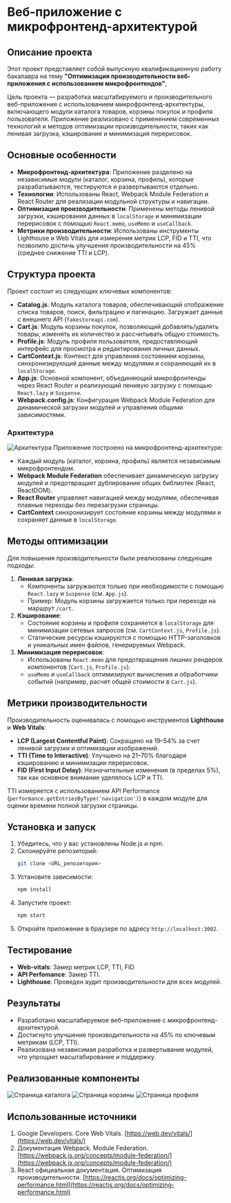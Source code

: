 # Веб-приложение с микрофронтенд-архитектурой

## Описание проекта
Этот проект представляет собой выпускную квалификационную работу бакалавра на тему **"Оптимизация производительности веб-приложения с использованием микрофронтендов"**,

Цель проекта — разработка масштабируемого и производительного веб-приложения с использованием микрофронтенд-архитектуры, включающего модули каталога товаров, корзины покупок и профиля пользователя. Приложение реализовано с применением современных технологий и методов оптимизации производительности, таких как ленивая загрузка, кэширование и минимизация перерисовок.

## Основные особенности
- **Микрофронтенд-архитектура**: Приложение разделено на независимые модули (каталог, корзина, профиль), которые разрабатываются, тестируются и развертываются отдельно.
- **Технологии**: Использованы React, Webpack Module Federation и React Router для реализации модульной структуры и навигации.
- **Оптимизация производительности**: Применены методы ленивой загрузки, кэширования данных в `localStorage` и минимизации перерисовок с помощью `React.memo`, `useMemo` и `useCallback`.
- **Метрики производительности**: Использованы инструменты Lighthouse и Web Vitals для измерения метрик LCP, FID и TTI, что позволило достичь улучшения производительности на 45% (среднее снижение TTI и LCP).

## Структура проекта
Проект состоит из следующих ключевых компонентов:
- **Catalog.js**: Модуль каталога товаров, обеспечивающий отображение списка товаров, поиск, фильтрацию и пагинацию. Загружает данные с внешнего API (`fakestoreapi.com`).
- **Cart.js**: Модуль корзины покупок, позволяющий добавлять/удалять товары, изменять их количество и рассчитывать общую стоимость.
- **Profile.js**: Модуль профиля пользователя, предоставляющий интерфейс для просмотра и редактирования личных данных.
- **CartContext.js**: Контекст для управления состоянием корзины, синхронизирующий данные между модулями и сохраняющий их в `localStorage`.
- **App.js**: Основной компонент, объединяющий микрофронтенды через React Router и реализующий ленивую загрузку с помощью `React.lazy` и `Suspense`.
- **Webpack.config.js**: Конфигурация Webpack Module Federation для динамической загрузки модулей и управления общими зависимостями.

### Архитектура
![Архитектура](media/4.png)
Приложение построено на микрофронтенд-архитектуре:
- Каждый модуль (каталог, корзина, профиль) является независимым микрофронтендом.
- **Webpack Module Federation** обеспечивает динамическую загрузку модулей и предотвращает дублирование общих библиотек (React, ReactDOM).
- **React Router** управляет навигацией между модулями, обеспечивая плавные переходы без перезагрузки страницы.
- **CartContext** синхронизирует состояние корзины между модулями и сохраняет данные в `localStorage`.

## Методы оптимизации
Для повышения производительности были реализованы следующие подходы:
1. **Ленивая загрузка**:
   - Компоненты загружаются только при необходимости с помощью `React.lazy` и `Suspense` (см. `App.js`).
   - Пример: Модуль корзины загружается только при переходе на маршрут `/cart`.
2. **Кэширование**:
   - Состояние корзины и профиля сохраняется в `localStorage` для минимизации сетевых запросов (см. `CartContext.js`, `Profile.js`).
   - Статические ресурсы кэшируются с помощью HTTP-заголовков и уникальных имен файлов, генерируемых Webpack.
3. **Минимизация перерисовок**:
   - Использованы `React.memo` для предотвращения лишних рендеров компонентов (`Cart.js`, `Profile.js`).
   - `useMemo` и `useCallback` оптимизируют вычисления и обработчики событий (например, расчет общей стоимости в `Cart.js`).

## Метрики производительности
Производительность оценивалась с помощью инструментов **Lighthouse** и **Web Vitals**:
- **LCP (Largest Contentful Paint)**: Сокращено на 19–54% за счет ленивой загрузки и оптимизации изображений.
- **TTI (Time to Interactive)**: Улучшено на 21–70% благодаря кэшированию и минимизации перерисовок.
- **FID (First Input Delay)**: Незначительные изменения (в пределах 5%), так как основное внимание уделялось LCP и TTI.

TTI измеряется с использованием API Performance (`performance.getEntriesByType('navigation')`) в каждом модуле для оценки времени полной загрузки страницы.

## Установка и запуск
1. Убедитесь, что у вас установлены Node.js и npm.
2. Склонируйте репозиторий:
   ```bash
   git clone <URL_репозитория>
   ```
3. Установите зависимости:
   ```bash
   npm install
   ```
4. Запустите проект:
   ```bash
   npm start
   ```
5. Откройте приложение в браузере по адресу `http://localhost:3002`.

## Тестирование
- **Web-vitals**: Замер метрик LCP, TTI, FID
- **API Perfomance**: Замер TTI.
- **Lighthouse**: Проведен аудит производительности для всех модулей.

## Результаты
- Разработано масштабируемое веб-приложение с микрофронтенд-архитектурой.
- Достигнуто улучшение производительности на 45% по ключевым метрикам (LCP, TTI).
- Реализована независимая разработка и развертывание модулей, что упрощает масштабирование и поддержку.

## Реализованные компоненты
![Страница каталога](media/1.png)
![Страница корзины](media/2.png)
![Страница профиля](media/3.png)

## Использованные источники
1. Google Developers. Core Web Vitals. [https://web.dev/vitals/](https://web.dev/vitals/)
2. Документация Webpack. Module Federation. [https://webpack.js.org/concepts/module-federation/](https://webpack.js.org/concepts/module-federation/)
3. React официальная документация. Оптимизация производительности. [https://reactjs.org/docs/optimizing-performance.html](https://reactjs.org/docs/optimizing-performance.html)
